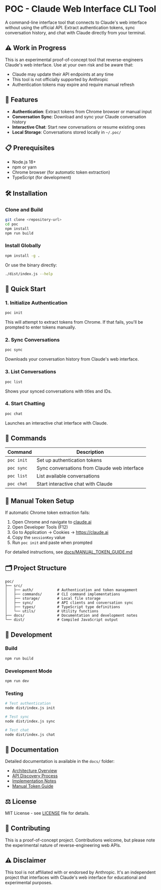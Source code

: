 # POC - Claude Web Interface CLI Tool

A command-line interface tool that connects to Claude's web interface without using the official API. Extract authentication tokens, sync conversation history, and chat with Claude directly from your terminal.

## ⚠️ Work in Progress

This is an experimental proof-of-concept tool that reverse-engineers Claude's web interface. Use at your own risk and be aware that:
- Claude may update their API endpoints at any time
- This tool is not officially supported by Anthropic
- Authentication tokens may expire and require manual refresh

## 🚀 Features

- **Authentication**: Extract tokens from Chrome browser or manual input
- **Conversation Sync**: Download and sync your Claude conversation history
- **Interactive Chat**: Start new conversations or resume existing ones
- **Local Storage**: Conversations stored locally in `~/.poc/`

## 📋 Prerequisites

- Node.js 18+ 
- npm or yarn
- Chrome browser (for automatic token extraction)
- TypeScript (for development)

## 🛠️ Installation

### Clone and Build

```bash
git clone <repository-url>
cd poc
npm install
npm run build
```

### Install Globally

```bash
npm install -g .
```

Or use the binary directly:
```bash
./dist/index.js --help
```

## 🎯 Quick Start

### 1. Initialize Authentication
```bash
poc init
```
This will attempt to extract tokens from Chrome. If that fails, you'll be prompted to enter tokens manually.

### 2. Sync Conversations
```bash
poc sync
```
Downloads your conversation history from Claude's web interface.

### 3. List Conversations
```bash
poc list
```
Shows your synced conversations with titles and IDs.

### 4. Start Chatting
```bash
poc chat
```
Launches an interactive chat interface with Claude.

## 📖 Commands

| Command | Description |
|---------|-------------|
| `poc init` | Set up authentication tokens |
| `poc sync` | Sync conversations from Claude web interface |
| `poc list` | List available conversations |
| `poc chat` | Start interactive chat with Claude |

## 🔧 Manual Token Setup

If automatic Chrome token extraction fails:

1. Open Chrome and navigate to [claude.ai](https://claude.ai)
2. Open Developer Tools (F12)
3. Go to Application → Cookies → https://claude.ai
4. Copy the `sessionKey` value
5. Run `poc init` and paste when prompted

For detailed instructions, see [docs/MANUAL_TOKEN_GUIDE.md](docs/MANUAL_TOKEN_GUIDE.md)

## 🗂️ Project Structure

```
poc/
├── src/
│   ├── auth/           # Authentication and token management
│   ├── commands/       # CLI command implementations
│   ├── storage/        # Local file storage
│   ├── sync/           # API clients and conversation sync
│   ├── types/          # TypeScript type definitions
│   └── utils/          # Utility functions
├── docs/               # Documentation and development notes
└── dist/               # Compiled JavaScript output
```

## 🧪 Development

### Build
```bash
npm run build
```

### Development Mode
```bash
npm run dev
```

### Testing
```bash
# Test authentication
node dist/index.js init

# Test sync
node dist/index.js sync

# Test chat
node dist/index.js chat
```

## 📝 Documentation

Detailed documentation is available in the `docs/` folder:

- [Architecture Overview](docs/poc_architecture.md)
- [API Discovery Process](docs/poc_api_discovery.md) 
- [Implementation Notes](docs/poc_implementation_notes.md)
- [Manual Token Guide](docs/MANUAL_TOKEN_GUIDE.md)

## ⚖️ License

MIT License - see [LICENSE](LICENSE) file for details.

## 🤝 Contributing

This is a proof-of-concept project. Contributions welcome, but please note the experimental nature of reverse-engineering web APIs.

## ⚠️ Disclaimer

This tool is not affiliated with or endorsed by Anthropic. It's an independent project that interfaces with Claude's web interface for educational and experimental purposes.